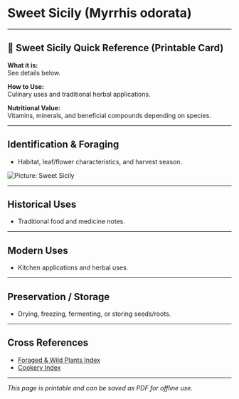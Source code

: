 # Sweet Sicily (Myrrhis odorata)

---

## 📜 Sweet Sicily Quick Reference (Printable Card)

**What it is:**  
See details below.  

**How to Use:**  
Culinary uses and traditional herbal applications.  

**Nutritional Value:**  
Vitamins, minerals, and beneficial compounds depending on species.  

---

## Identification & Foraging  

- Habitat, leaf/flower characteristics, and harvest season.  

![Picture: Sweet Sicily](images/placeholder-sweet-sicily.jpg)

---

## Historical Uses  

- Traditional food and medicine notes.  

---

## Modern Uses  

- Kitchen applications and herbal uses.  

---

## Preservation / Storage  

- Drying, freezing, fermenting, or storing seeds/roots.  

---

## Cross References  

- [Foraged & Wild Plants Index](../../plants-index.md)  
- [Cookery Index](../../cookery.md)  

---

*This page is printable and can be saved as PDF for offline use.*
